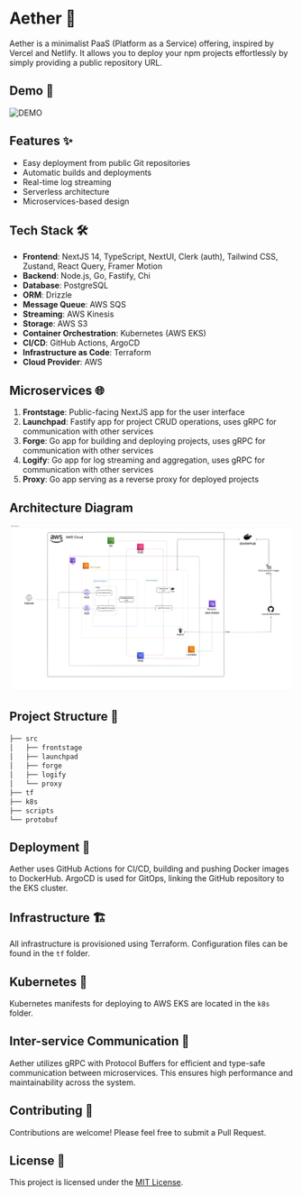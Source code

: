 # Aether 🚀

Aether is a minimalist PaaS (Platform as a Service) offering, inspired by Vercel and Netlify. It allows you to deploy your npm projects effortlessly by simply providing a public repository URL.

## Demo 🎥
![DEMO](docs/aether-demo.gif)

## Features ✨

- Easy deployment from public Git repositories
- Automatic builds and deployments
- Real-time log streaming
- Serverless architecture
- Microservices-based design

## Tech Stack 🛠️

- **Frontend**: NextJS 14, TypeScript, NextUI, Clerk (auth), Tailwind CSS, Zustand, React Query, Framer Motion
- **Backend**: Node.js, Go, Fastify, Chi
- **Database**: PostgreSQL
- **ORM**: Drizzle
- **Message Queue**: AWS SQS
- **Streaming**: AWS Kinesis
- **Storage**: AWS S3
- **Container Orchestration**: Kubernetes (AWS EKS)
- **CI/CD**: GitHub Actions, ArgoCD
- **Infrastructure as Code**: Terraform
- **Cloud Provider**: AWS

## Microservices 🌐

1. **Frontstage**: Public-facing NextJS app for the user interface
2. **Launchpad**: Fastify app for project CRUD operations, uses gRPC for communication with other services
3. **Forge**: Go app for building and deploying projects, uses gRPC for communication with other services
4. **Logify**: Go app for log streaming and aggregation, uses gRPC for communication with other services
5. **Proxy**: Go app serving as a reverse proxy for deployed projects

## Architecture Diagram
![Aether architecture](docs/aether-architecture.png)


## Project Structure 📁

```
├── src
│   ├── frontstage
│   ├── launchpad
│   ├── forge
│   ├── logify
│   └── proxy
├── tf
├── k8s
├── scripts
└── protobuf
```

<!-- ## Getting Started 🏁


TODO: add instruction here -->

## Deployment 🚢

Aether uses GitHub Actions for CI/CD, building and pushing Docker images to DockerHub. ArgoCD is used for GitOps, linking the GitHub repository to the EKS cluster.

## Infrastructure 🏗️

All infrastructure is provisioned using Terraform. Configuration files can be found in the `tf` folder.

## Kubernetes 🎡

Kubernetes manifests for deploying to AWS EKS are located in the `k8s` folder.

## Inter-service Communication 🔀

Aether utilizes gRPC with Protocol Buffers for efficient and type-safe communication between microservices. This ensures high performance and maintainability across the system.

## Contributing 🤝

Contributions are welcome! Please feel free to submit a Pull Request.

## License 📄

This project is licensed under the [MIT License](LICENSE).

